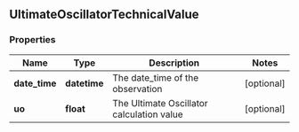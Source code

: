 ## UltimateOscillatorTechnicalValue

### Properties
Name | Type | Description | Notes
------------ | ------------- | ------------- | -------------
**date_time** | **datetime** | The date_time of the observation | [optional] 
**uo** | **float** | The Ultimate Oscillator calculation value | [optional] 



